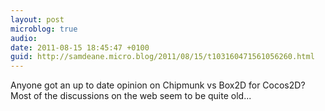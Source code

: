 ```yaml
---
layout: post
microblog: true
audio: 
date: 2011-08-15 18:45:47 +0100
guid: http://samdeane.micro.blog/2011/08/15/t103160471561056260.html
---
```

Anyone got an up to date opinion on Chipmunk vs Box2D for Cocos2D? Most of the discussions on the web seem to be quite old...
